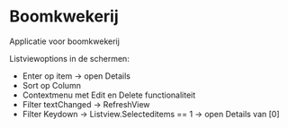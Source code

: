 # Boomkwekerij
Applicatie voor boomkwekerij

Listviewoptions in de schermen:
- Enter op item -> open Details
- Sort op Column
- Contextmenu met Edit en Delete functionaliteit
- Filter textChanged -> RefreshView
- Filter Keydown -> Listview.Selecteditems == 1 -> open Details van [0]
